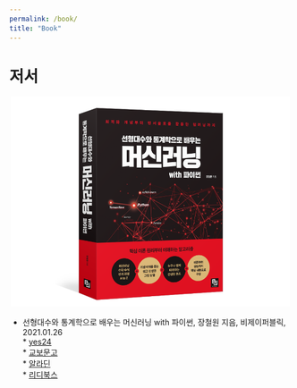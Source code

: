 ```yaml
---
permalink: /book/
title: "Book"
---
```


# 저서    

<center><img src="/assets/images/book/ml_by_la_stat.png" width="500"></center>  

* 선형대수와 통계학으로 배우는 머신러닝 with 파이썬, 장철원 지음, 비제이퍼블릭, 2021.01.26   
      * [yes24](http://www.yes24.com/Product/Goods/97032765?OzSrank=1)   
      * [교보문고](http://www.kyobobook.co.kr/product/detailViewKor.laf?ejkGb=KOR&mallGb=KOR&barcode=9791165920395&orderClick=LAG&Kc=)  
      * [알라딘](https://www.aladin.co.kr/shop/wproduct.aspx?ItemId=262038358)   
      * [리디북스](https://ridibooks.com/books/3780000100?_s=search&_q=%EC%9E%A5%EC%B2%A0%EC%9B%90)
